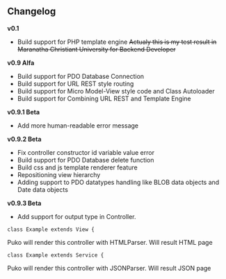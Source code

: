 ## Changelog

**v0.1**
- Build support for PHP template engine ~~Actualy this is my test result in Maranatha Christiant University for Backend Developer~~

**v0.9 Alfa**
- Build support for PDO Database Connection
- Build support for URL REST style routing
- Build support for Micro Model-View style code and Class Autoloader
- Build support for Combining URL REST and Template Engine

**v0.9.1 Beta**
- Add more human-readable error message

**v0.9.2 Beta**
- Fix controller constructor id variable value error
- Build support for PDO Database delete function
- Build css and js template renderer feature
- Repositioning view hierarchy
- Adding support to PDO datatypes handling like BLOB data objects and Date data objects

**v0.9.3 Beta**
- Add support for output type in Controller.
```
class Example extends View {
```
Puko will render this controller with HTMLParser. Will result HTML page
```
class Example extends Service {
```
Puko will render this controller with JSONParser. Will result JSON page